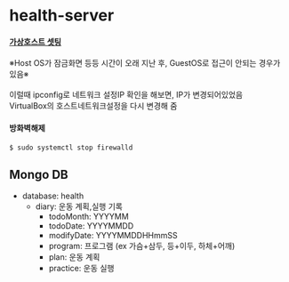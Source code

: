 # health-server

#### [가상호스트 셋팅](https://github.com/dlgustn555/health-server/issues/3)
※Host OS가 잠금화면 등등 시간이 오래 지난 후, GuestOS로 접근이 안되는 경우가 있음※<br/><br/>
이럴때 ipconfig로 네트워크 설정IP 확인을 해보면, IP가 변경되어있었음<br/>
VirtualBox의 호스트네트워크설정을 다시 변경해 줌

#### 방화벽해제
```
$ sudo systemctl stop firewalld
```

## Mongo DB

- database: health
  - diary: 운동 계획,실행 기록
    - todoMonth: YYYYMM
    - todoDate: YYYYMMDD
    - modifyDate: YYYYMMDDHHmmSS
    - program: 프로그램 (ex 가슴+삼두, 등+이두, 하체+어깨)
    - plan: 운동 계획
    - practice: 운동 실행
